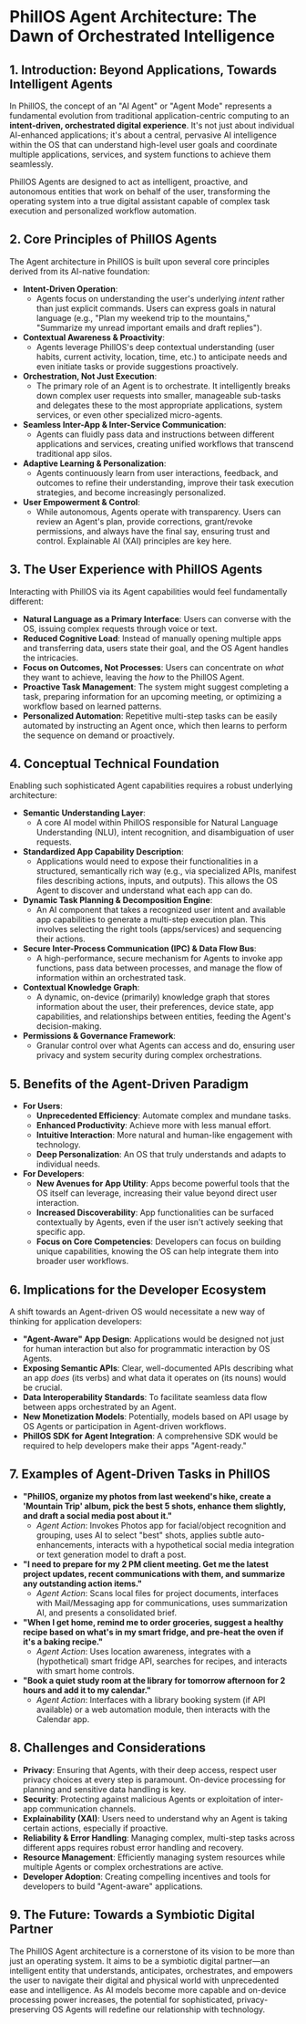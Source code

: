 # PhillOS Agent Architecture: The Dawn of Orchestrated Intelligence

## 1. Introduction: Beyond Applications, Towards Intelligent Agents

In PhillOS, the concept of an "AI Agent" or "Agent Mode" represents a fundamental evolution from traditional application-centric computing to an **intent-driven, orchestrated digital experience**. It's not just about individual AI-enhanced applications; it's about a central, pervasive AI intelligence within the OS that can understand high-level user goals and coordinate multiple applications, services, and system functions to achieve them seamlessly.

PhillOS Agents are designed to act as intelligent, proactive, and autonomous entities that work on behalf of the user, transforming the operating system into a true digital assistant capable of complex task execution and personalized workflow automation.

## 2. Core Principles of PhillOS Agents

The Agent architecture in PhillOS is built upon several core principles derived from its AI-native foundation:

*   **Intent-Driven Operation**:
    *   Agents focus on understanding the user's underlying *intent* rather than just explicit commands. Users can express goals in natural language (e.g., "Plan my weekend trip to the mountains," "Summarize my unread important emails and draft replies").
*   **Contextual Awareness & Proactivity**:
    *   Agents leverage PhillOS's deep contextual understanding (user habits, current activity, location, time, etc.) to anticipate needs and even initiate tasks or provide suggestions proactively.
*   **Orchestration, Not Just Execution**:
    *   The primary role of an Agent is to orchestrate. It intelligently breaks down complex user requests into smaller, manageable sub-tasks and delegates these to the most appropriate applications, system services, or even other specialized micro-agents.
*   **Seamless Inter-App & Inter-Service Communication**:
    *   Agents can fluidly pass data and instructions between different applications and services, creating unified workflows that transcend traditional app silos.
*   **Adaptive Learning & Personalization**:
    *   Agents continuously learn from user interactions, feedback, and outcomes to refine their understanding, improve their task execution strategies, and become increasingly personalized.
*   **User Empowerment & Control**:
    *   While autonomous, Agents operate with transparency. Users can review an Agent's plan, provide corrections, grant/revoke permissions, and always have the final say, ensuring trust and control. Explainable AI (XAI) principles are key here.

## 3. The User Experience with PhillOS Agents

Interacting with PhillOS via its Agent capabilities would feel fundamentally different:

*   **Natural Language as a Primary Interface**: Users can converse with the OS, issuing complex requests through voice or text.
*   **Reduced Cognitive Load**: Instead of manually opening multiple apps and transferring data, users state their goal, and the OS Agent handles the intricacies.
*   **Focus on Outcomes, Not Processes**: Users can concentrate on *what* they want to achieve, leaving the *how* to the PhillOS Agent.
*   **Proactive Task Management**: The system might suggest completing a task, preparing information for an upcoming meeting, or optimizing a workflow based on learned patterns.
*   **Personalized Automation**: Repetitive multi-step tasks can be easily automated by instructing an Agent once, which then learns to perform the sequence on demand or proactively.

## 4. Conceptual Technical Foundation

Enabling such sophisticated Agent capabilities requires a robust underlying architecture:

*   **Semantic Understanding Layer**:
    *   A core AI model within PhillOS responsible for Natural Language Understanding (NLU), intent recognition, and disambiguation of user requests.
*   **Standardized App Capability Description**:
    *   Applications would need to expose their functionalities in a structured, semantically rich way (e.g., via specialized APIs, manifest files describing actions, inputs, and outputs). This allows the OS Agent to discover and understand what each app can do.
*   **Dynamic Task Planning & Decomposition Engine**:
    *   An AI component that takes a recognized user intent and available app capabilities to generate a multi-step execution plan. This involves selecting the right tools (apps/services) and sequencing their actions.
*   **Secure Inter-Process Communication (IPC) & Data Flow Bus**:
    *   A high-performance, secure mechanism for Agents to invoke app functions, pass data between processes, and manage the flow of information within an orchestrated task.
*   **Contextual Knowledge Graph**:
    *   A dynamic, on-device (primarily) knowledge graph that stores information about the user, their preferences, device state, app capabilities, and relationships between entities, feeding the Agent's decision-making.
*   **Permissions & Governance Framework**:
    *   Granular control over what Agents can access and do, ensuring user privacy and system security during complex orchestrations.

## 5. Benefits of the Agent-Driven Paradigm

*   **For Users**:
    *   **Unprecedented Efficiency**: Automate complex and mundane tasks.
    *   **Enhanced Productivity**: Achieve more with less manual effort.
    *   **Intuitive Interaction**: More natural and human-like engagement with technology.
    *   **Deep Personalization**: An OS that truly understands and adapts to individual needs.
*   **For Developers**:
    *   **New Avenues for App Utility**: Apps become powerful tools that the OS itself can leverage, increasing their value beyond direct user interaction.
    *   **Increased Discoverability**: App functionalities can be surfaced contextually by Agents, even if the user isn't actively seeking that specific app.
    *   **Focus on Core Competencies**: Developers can focus on building unique capabilities, knowing the OS can help integrate them into broader user workflows.

## 6. Implications for the Developer Ecosystem

A shift towards an Agent-driven OS would necessitate a new way of thinking for application developers:

*   **"Agent-Aware" App Design**: Applications would be designed not just for human interaction but also for programmatic interaction by OS Agents.
*   **Exposing Semantic APIs**: Clear, well-documented APIs describing what an app *does* (its verbs) and what data it operates on (its nouns) would be crucial.
*   **Data Interoperability Standards**: To facilitate seamless data flow between apps orchestrated by an Agent.
*   **New Monetization Models**: Potentially, models based on API usage by OS Agents or participation in Agent-driven workflows.
*   **PhillOS SDK for Agent Integration**: A comprehensive SDK would be required to help developers make their apps "Agent-ready."

## 7. Examples of Agent-Driven Tasks in PhillOS

*   **"PhillOS, organize my photos from last weekend's hike, create a 'Mountain Trip' album, pick the best 5 shots, enhance them slightly, and draft a social media post about it."**
    *   *Agent Action*: Invokes Photos app for facial/object recognition and grouping, uses AI to select "best" shots, applies subtle auto-enhancements, interacts with a hypothetical social media integration or text generation model to draft a post.
*   **"I need to prepare for my 2 PM client meeting. Get me the latest project updates, recent communications with them, and summarize any outstanding action items."**
    *   *Agent Action*: Scans local files for project documents, interfaces with Mail/Messaging app for communications, uses summarization AI, and presents a consolidated brief.
*   **"When I get home, remind me to order groceries, suggest a healthy recipe based on what's in my smart fridge, and pre-heat the oven if it's a baking recipe."**
    *   *Agent Action*: Uses location awareness, integrates with a (hypothetical) smart fridge API, searches for recipes, and interacts with smart home controls.
*   **"Book a quiet study room at the library for tomorrow afternoon for 2 hours and add it to my calendar."**
    *   *Agent Action*: Interfaces with a library booking system (if API available) or a web automation module, then interacts with the Calendar app.

## 8. Challenges and Considerations

*   **Privacy**: Ensuring that Agents, with their deep access, respect user privacy choices at every step is paramount. On-device processing for planning and sensitive data handling is key.
*   **Security**: Protecting against malicious Agents or exploitation of inter-app communication channels.
*   **Explainability (XAI)**: Users need to understand why an Agent is taking certain actions, especially if proactive.
*   **Reliability & Error Handling**: Managing complex, multi-step tasks across different apps requires robust error handling and recovery.
*   **Resource Management**: Efficiently managing system resources while multiple Agents or complex orchestrations are active.
*   **Developer Adoption**: Creating compelling incentives and tools for developers to build "Agent-aware" applications.

## 9. The Future: Towards a Symbiotic Digital Partner

The PhillOS Agent architecture is a cornerstone of its vision to be more than just an operating system. It aims to be a symbiotic digital partner—an intelligent entity that understands, anticipates, orchestrates, and empowers the user to navigate their digital and physical world with unprecedented ease and intelligence. As AI models become more capable and on-device processing power increases, the potential for sophisticated, privacy-preserving OS Agents will redefine our relationship with technology.
